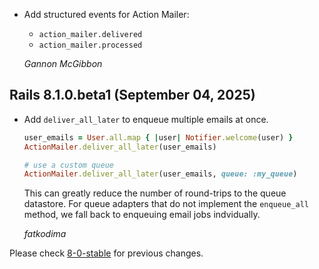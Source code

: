 *   Add structured events for Action Mailer:
    - `action_mailer.delivered`
    - `action_mailer.processed`

    *Gannon McGibbon*

## Rails 8.1.0.beta1 (September 04, 2025) ##

*   Add `deliver_all_later` to enqueue multiple emails at once.

    ```ruby
    user_emails = User.all.map { |user| Notifier.welcome(user) }
    ActionMailer.deliver_all_later(user_emails)

    # use a custom queue
    ActionMailer.deliver_all_later(user_emails, queue: :my_queue)
    ```

    This can greatly reduce the number of round-trips to the queue datastore.
    For queue adapters that do not implement the `enqueue_all` method, we
    fall back to enqueuing email jobs indvidually.

    *fatkodima*

Please check [8-0-stable](https://github.com/rails/rails/blob/8-0-stable/actionmailer/CHANGELOG.md) for previous changes.
